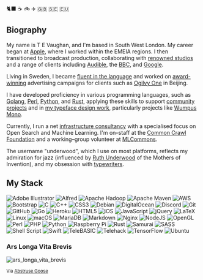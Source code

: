 🐈‍⬛ ☕️ 🚲 ✈️ 🇬🇧 🇸🇪 🇪🇺

## Biography

My name is T E Vaughan, and I'm based in South West London. My career began at [Apple](https://www.apple.com/uk/), where I worked within the EMEIA regions. I then transitioned to broadcast production, collaborating with [renowned studios](https://www.thisismetropolis.com/) and a range of clients including [Audible](https://www.audible.co.uk/), the [BBC](https://www.bbc.co.uk/), and [Google](https://www.google.com/).

Living in Sweden, I became [fluent in the language](https://reklamaremedhalsdukinomhus-blog.tumblr.com/) and worked on [award-winning](https://www2.spikes.asia/winners/2009/digital/entry.cfm?entryid=644&award=99&order=1&direction=1) advertising campaigns for clients such as [Ogilvy One](https://www.ogilvy.com/) in Beijing.

I have developed proficiency in various programming languages, such as [Golang](https://go.dev/), [Perl](https://www.perl.org/), [Python](https://www.python.org/), and [Rust](https://www.rust-lang.org/), applying these skills to support [community projects](https://github.com/telehack-foundation) and in [my typeface design work](https://vaughantype.com/), particularly projects like [Wumpus Mono](https://github.com/vaughantype/wumpus-mono).

Currently, I run a net [infrastructure consultancy](https://lpx.org.uk/) with a specialised focus on Open Search and Machine Learning.  I'm on–staff at the [Common Crawl Foundation](https://commoncrawl.org/) and a working–group volunteer at [MLCommons](https://mlcommons.org/).

The username "underwood", which I use on most platforms, reflects my admiration for jazz (influenced by [Ruth Underwood](https://www.youtube.com/watch?v=h0aO9gvOyLI) of the Mothers of Invention), and my obsession with [typewriters](https://www.antiquetypewriters.com/typewriter/underwood-1-typewriter/).

## My Stack

![Adobe Illustrator](https://img.shields.io/badge/adobe%20illustrator-%23FF9A00.svg?style=for-the-badge&logo=adobe%20illustrator&logoColor=white)
![Alfred](https://img.shields.io/badge/alfred-%235C1F87.svg?style=for-the-badge&logo=alfred)
![Apache Hadoop](https://img.shields.io/badge/Apache%20Hadoop-66CCFF?style=for-the-badge&logo=apachehadoop&logoColor=black)
![Apache Maven](https://img.shields.io/badge/Apache%20Maven-C71A36?style=for-the-badge&logo=Apache%20Maven&logoColor=white)
![AWS](https://img.shields.io/badge/AWS-%23FF9900.svg?style=for-the-badge&logo=amazon-aws&logoColor=white)
![Bootstrap](https://img.shields.io/badge/bootstrap-%23563D7C.svg?style=for-the-badge&logo=bootstrap&logoColor=white)
![C](https://img.shields.io/badge/c-%2300599C.svg?style=for-the-badge&logo=c&logoColor=white)
![C++](https://img.shields.io/badge/c++-%2300599C.svg?style=for-the-badge&logo=c%2B%2B&logoColor=white)
![CSS3](https://img.shields.io/badge/css3-%231572B6.svg?style=for-the-badge&logo=css3&logoColor=white)
![Debian](https://img.shields.io/badge/Debian-D70A53?style=for-the-badge&logo=debian&logoColor=white)
![DigitalOcean](https://img.shields.io/badge/DigitalOcean-%230167ff.svg?style=for-the-badge&logo=digitalOcean&logoColor=white)
![Discord](https://img.shields.io/badge/Discord-%235865F2.svg?style=for-the-badge&logo=discord&logoColor=white)
![Git](https://img.shields.io/badge/git-%23F05033.svg?style=for-the-badge&logo=git&logoColor=white)
![GitHub](https://img.shields.io/badge/github-%23121011.svg?style=for-the-badge&logo=github&logoColor=white)
![Go](https://img.shields.io/badge/go-%2300ADD8.svg?style=for-the-badge&logo=go&logoColor=white)
![Heroku](https://img.shields.io/badge/heroku-%23430098.svg?style=for-the-badge&logo=heroku&logoColor=white)
![HTML5](https://img.shields.io/badge/html5-%23E34F26.svg?style=for-the-badge&logo=html5&logoColor=white)
![iOS](https://img.shields.io/badge/iOS-000000?style=for-the-badge&logo=ios&logoColor=white)
![JavaScript](https://img.shields.io/badge/javascript-%23323330.svg?style=for-the-badge&logo=javascript&logoColor=%23F7DF1E)
![jQuery](https://img.shields.io/badge/jquery-%230769AD.svg?style=for-the-badge&logo=jquery&logoColor=white)
![LaTeX](https://img.shields.io/badge/latex-%23008080.svg?style=for-the-badge&logo=latex&logoColor=white)
![Linux](https://img.shields.io/badge/Linux-FCC624?style=for-the-badge&logo=linux&logoColor=black)
![macOS](https://img.shields.io/badge/mac%20os-000000?style=for-the-badge&logo=macos&logoColor=F0F0F0)
![MariaDB](https://img.shields.io/badge/MariaDB-003545?style=for-the-badge&logo=mariadb&logoColor=white)
![Markdown](https://img.shields.io/badge/markdown-%23000000.svg?style=for-the-badge&logo=markdown&logoColor=white)
![Nginx](https://img.shields.io/badge/nginx-%23009639.svg?style=for-the-badge&logo=nginx&logoColor=white)
![NodeJS](https://img.shields.io/badge/node.js-6DA55F?style=for-the-badge&logo=node.js&logoColor=white)
![OpenGL](https://img.shields.io/badge/OpenGL-%23FFFFFF.svg?style=for-the-badge&logo=opengl)
![Perl](https://img.shields.io/badge/perl-%2339457E.svg?style=for-the-badge&logo=perl&logoColor=white)
![PHP](https://img.shields.io/badge/php-%23777BB4.svg?style=for-the-badge&logo=php&logoColor=white)
![Python](https://img.shields.io/badge/python-3670A0?style=for-the-badge&logo=python&logoColor=ffdd54)
![Raspberry Pi](https://img.shields.io/badge/-Raspberry%20Pi-C51A4A?style=for-the-badge&logo=Raspberry-Pi)
![Rust](https://img.shields.io/badge/rust-%23000000.svg?style=for-the-badge&logo=rust&logoColor=white)
![Samurai](https://telehack.com/samurai.svg)
![SASS](https://img.shields.io/badge/SASS-hotpink.svg?style=for-the-badge&logo=SASS&logoColor=white)
![Shell Script](https://img.shields.io/badge/shell_script-%23121011.svg?style=for-the-badge&logo=gnu-bash&logoColor=white)
![Swift](https://img.shields.io/badge/swift-F54A2A?style=for-the-badge&logo=swift&logoColor=white)
![TeleBASIC](https://telehack.com/telebasic.svg)
![Telehack](https://telehack.com/telehack.svg)
![TensorFlow](https://img.shields.io/badge/TensorFlow-%23FF6F00.svg?style=for-the-badge&logo=TensorFlow&logoColor=white)
![Ubuntu](https://img.shields.io/badge/Ubuntu-E95420?style=for-the-badge&logo=ubuntu&logoColor=white)

### Ars Longa Vita Brevis
![ars_longa_vita_brevis](https://github.com/thunderpoot/thunderpoot/assets/54200401/1e11a24d-22a9-4cb2-b66f-be263bd0f707)

<sub>Via [Abstruse Goose](https://abstrusegoose.com/249)</sub>

